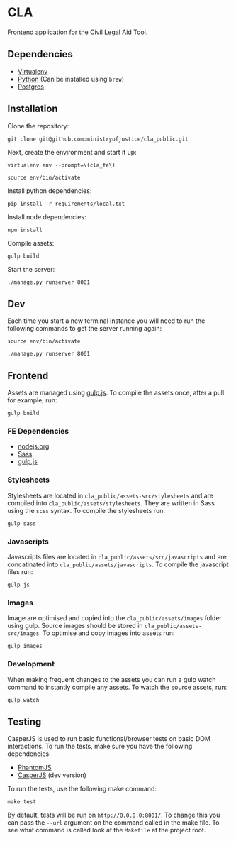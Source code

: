 # CLA

Frontend application for the Civil Legal Aid Tool.

## Dependencies

* [Virtualenv](http://www.virtualenv.org/en/latest/)
* [Python](http://www.python.org/) (Can be installed using `brew`)
* [Postgres](http://www.postgresql.org/)

## Installation

Clone the repository:

    git clone git@github.com:ministryofjustice/cla_public.git

Next, create the environment and start it up:

    virtualenv env --prompt=\(cla_fe\)

    source env/bin/activate

Install python dependencies:

    pip install -r requirements/local.txt

Install node dependencies:

    npm install

Compile assets:

    gulp build

Start the server:

    ./manage.py runserver 8001

## Dev

Each time you start a new terminal instance you will need to run the following commands to get the server running again:

    source env/bin/activate

    ./manage.py runserver 8001

## Frontend

Assets are managed using [gulp.js](http://gulpjs.com/). To compile the assets once, after a pull for example, run:

    gulp build

### FE Dependencies

* [nodejs.org](http://nodejs.org/)
* [Sass](http://sass-lang.com/)
* [gulp.js](http://gulpjs.com/)

### Stylesheets

Stylesheets are located in `cla_public/assets-src/stylesheets` and are compiled into `cla_public/assets/stylesheets`. They are written in Sass using the `scss` syntax. To compile the stylesheets run:

    gulp sass

### Javascripts

Javascripts files are located in `cla_public/assets/src/javascripts` and are concatinated into `cla_public/assets/javascripts`. To compile the javascript files run:

    gulp js

### Images

Image are optimised and copied into the `cla_public/assets/images` folder using gulp. Source images should be stored in `cla_public/assets-src/images`. To optimise and copy images into assets run:

    gulp images

### Development

When making frequent changes to the assets you can run a gulp watch command to instantly compile any assets. To watch the source assets, run:

    gulp watch

## Testing

CasperJS is used to run basic functional/browser tests on basic DOM interactions. To run the tests, make sure you have the following dependencies:

* [PhantomJS](http://phantomjs.org/)
* [CasperJS](http://casperjs.org/) (dev version)

To run the tests, use the following make command:

    make test

By default, tests will be run on `http://0.0.0.0:8001/`. To change this you can pass the `--url` argument on the command called in the make file. To see what command is called look at the `Makefile` at the project root.



